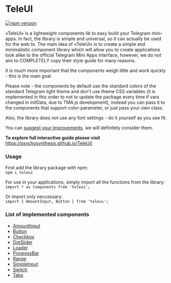# TeleUI
[![npm version](https://img.shields.io/npm/v/teleui?color=%23047dec)](https://www.npmjs.org/package/teleui)

«TeleUI» is a lightweight components lib to easy build your Telegram mini-apps. In fact, the library is simple and universal, so it can actually be used for the web to. The main idea of «TeleUI» is to create a simple and minimalistic component library which will allow you to create applications look alike to the official Telegram Mini Apps interface, however, we do not aim to COMPLETELY copy their style guide for many reasons.

It is much more important that the components weigh little and work quickly - this is the main goal.

Please note - the components by default use the standard colors of the standard Telegram light theme and don't use theme CSS variables (it is implemented in this order to not to update the package every time if vars changed in initData, due to TMA.js development), instead you can pass it to the components that support color-parameter, or just pass your own class.

Also, the library does not use any font settings - do it yourself as you see fit.

You can [suggest your improvements](https://github.com/Psychosynthesis/TeleUI), we will definitely consider them.

**To explore full interactive guide please visit** https://psychosynthesis.github.io/TeleUI/

### Usage
First add the library package with npm: \
`npm i teleui`

For use in your applications, simply import all the functions from the library: \
`import * as Components from 'teleui';`

Or import only neccessary: \
`import { AmountInput, Button } from 'teleui';`

### List of implemented components
 - [AmountInput](https://psychosynthesis.github.io/TeleUI#amount-input)
 - [Button](https://psychosynthesis.github.io/TeleUI#button-component)
 - [Checkbox](https://psychosynthesis.github.io/TeleUI#checkbox-component)
 - [DotSlider](https://psychosynthesis.github.io/TeleUI#dot-slider)
 - [Loader](https://psychosynthesis.github.io/TeleUI#loader-component)
 - [ProgressBar](https://psychosynthesis.github.io/TeleUI#progress-bar)
 - [Range](https://psychosynthesis.github.io/TeleUI#range-component)
 - [SimpleInput](https://psychosynthesis.github.io/TeleUI#simple-input)
 - [Switch](https://psychosynthesis.github.io/TeleUI#switch-component)
 - [Tabs](https://psychosynthesis.github.io/TeleUI#tabs-component)
